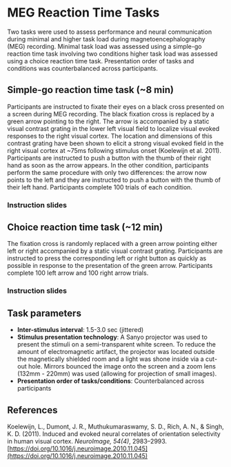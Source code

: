 # MEG Reaction Time Tasks

Two tasks were used to assess performance and neural communication during minimal and higher task load during magnetoencephalography (MEG) recording. Minimal task load was assessed using a simple-go reaction time task involving two conditions higher task load was assessed using a choice reaction time task. Presentation order of tasks and conditions was counterbalanced across participants. 

## Simple-go reaction time task (~8 min)

Participants are instructed to fixate their eyes on a black cross presented on a screen during MEG recording. The black fixation cross is replaced by a green arrow pointing to the right. The arrow is accompanied by a static visual contrast grating in the lower left visual field to localize visual evoked responses to the right visual cortex. The location and dimensions of this contrast grating have been shown to elicit a strong visual evoked field in the right visual cortex at ~75ms following stimulus onset (Koelewijn et al. 2011). Participants are instructed to push a button with the thumb of their right hand as soon as the arrow appears. In the other condition, participants perform the same procedure with only two differences: the arrow now points to the left and they are instructed to push a button with the thumb of their left hand. Participants complete 100 trials of each condition. 

### Instruction slides

## Choice reaction time task (~12 min)

The fixation cross is randomly replaced with a green arrow pointing either left or right accompanied by a static visual contrast grating. Participants are instructed to press the corresponding left or right button as quickly as possible in response to the presentation of the green arrow. Participants complete 100 left arrow and 100 right arrow trials. 

### Instruction slides

## Task parameters

* **Inter-stimulus interval**: 1.5-3.0 sec (jittered)
* **Stimulus presentation technology**: A Sanyo projector was used to present the stimuli on a semi-transparent white screen. To reduce the amount of electromagnetic artifact, the projector was located outside the magnetically shielded room and a light was shone inside via a cut-out hole. Mirrors bounced the image onto the screen and a zoom lens (132mm - 220mm) was used (allowing for projection of small images).
* **Presentation order of tasks/conditions**: Counterbalanced across participants

## References
Koelewijn, L., Dumont, J. R., Muthukumaraswamy, S. D., Rich, A. N., & Singh, K. D. (2011). Induced and evoked neural correlates of orientation selectivity in human visual cortex. _NeuroImage, 54(4)_, 2983–2993. [https://doi.org/10.1016/j.neuroimage.2010.11.045](https://doi.org/10.1016/j.neuroimage.2010.11.045)
